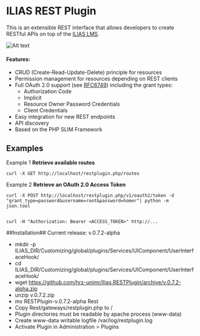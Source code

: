 ILIAS REST Plugin
=====================
This is an extensible REST interface that allows developers to create RESTful APIs on top of the [ILIAS LMS](http://www.ilias.de).

![Alt text](https://cloud.githubusercontent.com/assets/7113474/4717608/c75ea6c4-5916-11e4-9337-a4cdc869224a.PNG "ILIAS REST Plugin")

#### Features:
* CRUD (Create-Read-Update-Delete) principle for resources
* Permission management for resources depending on REST clients
* Full OAuth 2.0 support (see [RFC6749](http://tools.ietf.org/html/rfc6749)) including the grant types:
    * Authorization Code
    * Implicit
    * Resource Owner Password Credentials
    * Client Credentials
* Easy integration for new REST endpoints
* API discovery
* Based on the PHP SLIM Framework

Examples
---------
Example 1
**Retrieve available routes**

    curl -X GET http://localhost/restplugin.php/routes

Example 2
**Retrieve an OAuth 2.0 Access Token**

    curl -X POST http://localhost/restplugin.php/v1/oauth2/token -d "grant_type=password&username=root&password=homer"| python -m json.tool


    curl -H "Authorization: Bearer <ACCESS_TOKEN>" http://...

##Installation##
Current release: v.0.7.2-alpha
* mkdir -p ILIAS_DIR/Customizing/global/plugins/Services/UIComponent/UserInterfaceHook/
* cd ILIAS_DIR/Customizing/global/plugins/Services/UIComponent/UserInterfaceHook/
* wget https://github.com/hrz-unimr/Ilias.RESTPlugin/archive/v.0.7.2-alpha.zip
* unzip v.0.7.2.zip
* mv RESTPlugin-v.0.7.2-alpha Rest
* Copy Rest/gateways/restplugin.php to /
* Plugin directories must be readable by apache process (www-data)
* Create www-data writable logfile /var/log/restplugin.log
* Activate Plugin in Administration > Plugins

